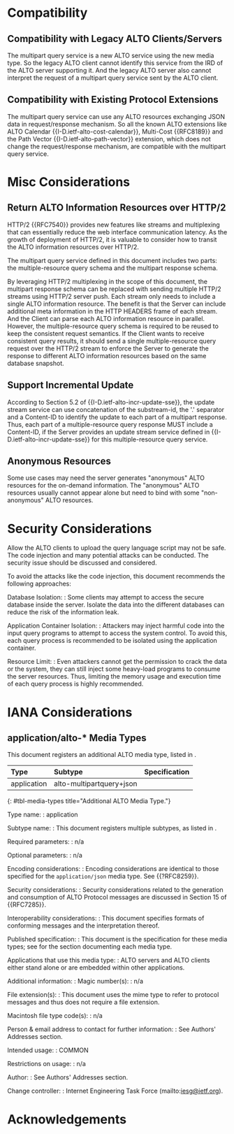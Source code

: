 # Compatibility

## Compatibility with Legacy ALTO Clients/Servers ##

The multipart query service is a new ALTO service using the new media type. So
the legacy ALTO client cannot identify this service from the IRD of the ALTO
server supporting it. And the legacy ALTO server also cannot interpret the
request of a multipart query service sent by the ALTO client.

## Compatibility with Existing Protocol Extensions ##

The multipart query service can use any ALTO resources exchanging JSON data in
request/response mechanism. So all the known ALTO extensions like ALTO Calendar
{{I-D.ietf-alto-cost-calendar}}, Multi-Cost {{RFC8189}} and the Path Vector
{{I-D.ietf-alto-path-vector}} extension, which does not change the
request/response mechanism, are compatible with the multipart query service.

<!--
## Compatibility with New Communication Mechanism ##

Since the multipart query service use multipart messages as the response
instead of the JSON data, the incremental update service defined in
{{I-D.ietf-alto-incr-update-sse}} does not support it. If the update service
does not notify the incremental change to the ALTO client but only notify the
full replacement, it can still work. But it is very inefficient. So an
extension to integrate multipart query and the incremental update smoothly is
required. HTTP/2 may be a candidate solution to this problem.
-->

# Misc Considerations

## Return ALTO Information Resources over HTTP/2

HTTP/2 {{RFC7540}} provides new features like streams and multiplexing that
can essentially reduce the web interface communication latency. As the growth
of deployment of HTTP/2, it is valuable to consider how to transit the ALTO
information resources over HTTP/2.

The multipart query service defined in this document includes two parts: the
multiple-resource query schema and the multipart response schema.

By leveraging HTTP/2 multiplexing in the scope of this document, the
multipart response schema can be replaced with sending multiple HTTP/2
streams using HTTP/2 server push. Each stream only needs to include a single
ALTO information resource. The benefit is that the Server can include
additional meta information in the HTTP HEADERS frame of each stream. And the
Client can parse each ALTO information resource in parallel.
However, the multiple-resource query schema is required to be reused to keep
the consistent request semantics. If the Client wants to receive consistent
query results, it should send a single multiple-resource query request over
the HTTP/2 stream to enforce the Server to generate the response to
different ALTO information resources based on the same database snapshot.

## Support Incremental Update

According to Section 5.2 of {{I-D.ietf-alto-incr-update-sse}}, the update
stream service can use concatenation of the substream-id, the '.' separator
and a Content-ID to identify the update to each part of a multipart response.
Thus, each part of a multiple-resource query response MUST include a
Content-ID, if the Server provides an update stream service defined in
{{I-D.ietf-alto-incr-update-sse}} for this multiple-resource query service.

<!-- Because the response body entry of the multipart query resource is not a single
JSON object, it may not be compatible with the current incremental update
representation used in {{I-D.ietf-alto-incr-update-sse}}. -->

## Anonymous Resources

Some use cases may need the server generates "anonymous" ALTO resources for the
on-demand information. The "anonymous" ALTO resources usually cannot appear
alone but need to bind with some "non-anonymous" ALTO resources.

# Security Considerations

Allow the ALTO clients to upload the query language script may not be safe. The
code injection and many potential attacks can be conducted. The security issue
should be discussed and considered.

To avoid the attacks like the code injection, this document recommends the
following approaches:

Database Isolation:
: Some clients may attempt to access the secure database inside the server.
  Isolate the data into the different databases can reduce the risk of the
  information leak.

Application Container Isolation:
: Attackers may inject harmful code into the input query programs to attempt to
  access the system control. To avoid this, each query process is recommended to
  be isolated using the application container.

Resource Limit:
: Even attackers cannot get the permission to crack the data or the system, they
  can still inject some heavy-load programs to consume the server resources.
  Thus, limiting the memory usage and execution time of each query process is
  highly recommended.

# IANA Considerations

## application/alto-* Media Types

This document registers an additional ALTO media type, listed in [](#tbl-media-types).

| Type        | Subtype                  | Specification        |
|:------------|:-------------------------|:---------------------|
| application | alto-multipartquery+json | [](#mp-query-params) |
{: #tbl-media-types title="Additional ALTO Media Type."}

Type name:
: application

Subtype name:
: This document registers multiple subtypes, as listed in [](#tbl-media-types).

Required parameters:
: n/a

Optional parameters:
: n/a

Encoding considerations:
: Encoding considerations are identical to those specified for the
  `application/json` media type. See {{?RFC8259}}.

Security considerations:
: Security considerations related to the generation and consumption of ALTO
  Protocol messages are discussed in Section 15 of {{RFC7285}}.

Interoperability considerations:
: This document specifies formats of conforming messages and the interpretation
  thereof.

Published specification:
: This document is the specification for these media types; see
  [](#tbl-media-types) for the section documenting each media type.

Applications that use this media type:
: ALTO servers and ALTO clients either stand alone or are embedded within other
  applications.

Additional information:
: Magic number(s):
  : n/a

  File extension(s):
  : This document uses the mime type to refer to protocol messages and thus does
    not require a file extension.

  Macintosh file type code(s):
  : n/a

Person &amp; email address to contact for further information:
: See Authors' Addresses section.

Intended usage:
: COMMON

Restrictions on usage:
: n/a

Author:
: See Authors' Addresses section.

Change controller:
: Internet Engineering Task Force (mailto:iesg@ietf.org).

# Acknowledgements
